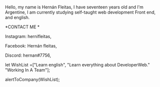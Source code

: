 Hello, my name is Hernán Fleitas, I have seventeen years old and I'm Argentine, I am currently studying self-taught web development Front end, and english.

*CONTACT ME * 

Instagram: hernifleitas,    

Facebook: Hernán fleitas,

Discord: hernan#7756,

let WishList =["Learn english", "Learn everything about DeveloperWeb." "Working In A Team"];

alertToCompany(WishList);
